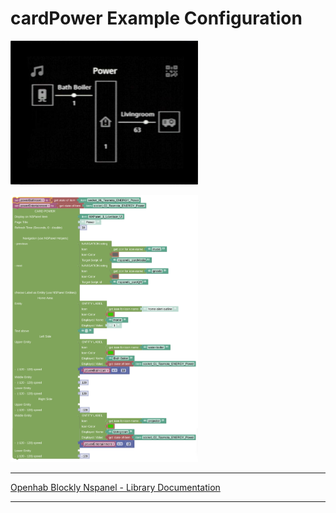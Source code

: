 # cardPower Example Configuration

[<img src="img/lovelaceUI_cardPower.jpg" width="300">](img/lovelaceUI_cardPower.jpg)

[<img src="img/openhab_scripts_nspanel1_cardPower.png" width="300">](img/openhab_scripts_nspanel1_cardPower.png)

---

[Openhab Blockly Nspanel - Library Documentation](README.md)

---
